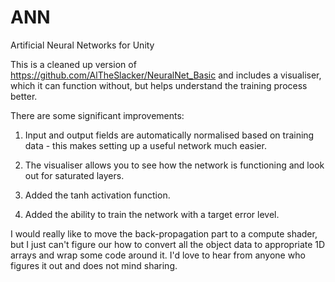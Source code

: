 # ANN
 Artificial Neural Networks for Unity
 
 This is a cleaned up version of https://github.com/AlTheSlacker/NeuralNet_Basic and includes a visualiser, which it can function without, but helps understand the training process better.
 
 There are some significant improvements: 
 
 1) Input and output fields are automatically normalised based on training data - this makes setting up a useful network much easier.
 
 2) The visualiser allows you to see how the network is functioning and look out for saturated layers.
 
 3) Added the tanh activation function.
 
 4) Added the ability to train the network with a target error level.
 
 I would really like to move the back-propagation part to a compute shader, but I just can't figure our how to convert all the object data to appropriate 1D arrays and wrap some code around it. I'd love to hear from anyone who figures it out and does not mind sharing.
